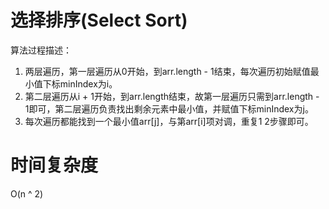# 选择排序(Select Sort)
算法过程描述：
1. 两层遍历，第一层遍历从0开始，到arr.length - 1结束，每次遍历初始赋值最小值下标minIndex为i。
2. 第二层遍历从i + 1开始，到arr.length结束，故第一层遍历只需到arr.length - 1即可，第二层遍历负责找出剩余元素中最小值，并赋值下标minIndex为j。
3. 每次遍历都能找到一个最小值arr[j]，与第arr[i]项对调，重复1 2步骤即可。

# 时间复杂度
O(n ^ 2)